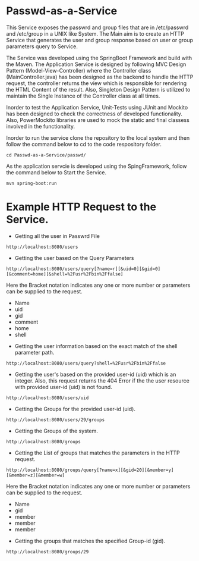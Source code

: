 # Passwd-as-a-Service

This Service exposes the passwrd and group files that are in /etc/passwrd and /etc/group in a UNIX like System. The Main aim is to create an HTTP Service that generates the user and group response based on user or group parameters query to Service.


The Service was developed using the SpringBoot Framework and build with the Maven. The Application Service is designed by following  MVC Design Pattern (Model-View-Controller) where the Controller class (MainController.java) has been designed as the backend to handle the HTTP request, the controller returns the view which is responsible for rendering the HTML Content of the result. Also, Singleton Design Pattern is utilized to maintain the Single Instance of the Controller class at all times. 

Inorder to test the Application Service, Unit-Tests using JUnit and Mockito has been designed to check the correctness of developed functionality. Also, PowerMockito libraries are used to mock the static and final classess involved in the functionality.


Inorder to run the service clone the repository to the local system and then follow the command below to cd to the code respository folder.

```
cd Passwd-as-a-Service/passwd/

```
As the application servcie is developed using the SpingFramework, follow the command below to Start the Service.

```
mvn spring-boot:run

```

# Example HTTP Request to the Service.

* Getting all the user in Passwrd File

```
http://localhost:8080/users

```

* Getting the user based on the Query Parameters
 ```
 http://localhost:8080/users/query[?name=r][&uid=0][&gid=0][&comment=home][&shell=%2Fusr%2Fbin%2Ffalse]
 ```
 
 Here the Bracket notation indicates any one or more number or parameters can be supplied to the request.
   - Name
   - uid
   - gid
   - comment
   - home
   - shell
   

* Getting the user information based on the exact match of the shell parameter path.
```
http://localhost:8080/users/query?shell=%2Fusr%2Fbin%2Ffalse

```


* Getting the user's based on the provided user-id (uid) which is an integer. Also, this request returns the 404 Error if the  the user resource with provided user-id (uid) is not found.

```
http://localhost:8080/users/uid

```

* Getting the Groups for the provided user-id (uid).

```
http://localhost:8080/users/29/groups

```

* Getting the Groups of the system.

```
http://localhost:8080/groups

```

* Getting the List of groups that matches the parameters in the HTTP request.

```
http://localhost:8080/groups/query[?name=x][&gid=20][&member=y][&member=z][&member=w]

```

Here the Bracket notation indicates any one or more number or parameters can be supplied to the request.
   - Name
   - gid
   - member
   - member
   - member
   
* Getting the groups that matches the specified Group-id (gid).

```
http://localhost:8080/groups/29

```
